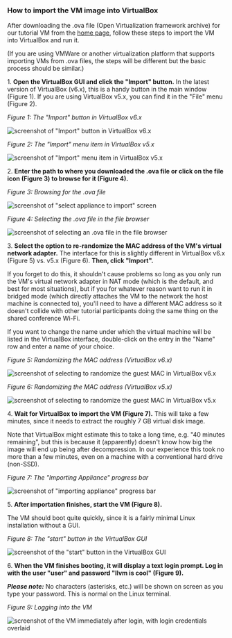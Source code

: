 ### How to import the VM image into VirtualBox

After downloading the .ova file (Open Virtualization framework archive) for
our tutorial VM from the [home
page](https://github.com/jtcriswell/SecDev19/blob/master/README.md), follow
these steps to import the VM into VirtualBox and run it.

(If you are using VMWare or another virtualization platform that supports
importing VMs from .ova files, the steps will be different but the basic
process should be similar.)

1\. **Open the VirtualBox GUI and click the "Import" button.** In the latest
   version of VirtualBox (v6.x), this is a handy button in the main window
(Figure 1). If you are using VirtualBox v5.x, you can find it in the "File"
menu (Figure 2).

*Figure 1: The "Import" button in VirtualBox v6.x*

![screenshot of "Import" button in VirtualBox
v6.x](https://cs.rochester.edu/u/ejohns48/secdev19/screenshots/import/01_start_6.png)

*Figure 2: The "Import" menu item in VirtualBox v5.x*

![screenshot of "Import" menu item in VirtualBox
v5.x](https://cs.rochester.edu/u/ejohns48/secdev19/screenshots/import/02_start_5.png)

2\. **Enter the path to where you downloaded the .ova file or click on the file
   icon (Figure 3) to browse for it (Figure 4).**

*Figure 3: Browsing for the .ova file*

![screenshot of "select appliance to import"
screen](https://cs.rochester.edu/u/ejohns48/secdev19/screenshots/import/03_specifyfile_6.png)

*Figure 4: Selecting the .ova file in the file browser*

![screenshot of selecting an .ova file in the file
browser](https://cs.rochester.edu/u/ejohns48/secdev19/screenshots/import/04_selectfile_6.png)

3\. **Select the option to re-randomize the MAC address of the VM's virtual
network adapter.** The interface for this is slightly different in VirtualBox
v6.x (Figure 5) vs. v5.x (Figure 6). **Then, click "Import".**

If you forget to do this, it shouldn't cause problems so long as you only run
the VM's virtual network adapter in NAT mode (which is the default, and best
for most situations), but if you for whatever reason want to run it in
bridged mode (which directly attaches the VM to the network the host machine
is connected to), you'll need to have a different MAC address so it doesn't
collide with other tutorial participants doing the same thing on the shared
conference Wi-Fi.

If you want to change the name under which the virtual machine will be listed
in the VirtualBox interface, double-click on the entry in the "Name" row and
enter a name of your choice.

*Figure 5: Randomizing the MAC address (VirtualBox v6.x)*

![screenshot of selecting to randomize the guest MAC in VirtualBox
v6.x](https://cs.rochester.edu/u/ejohns48/secdev19/screenshots/import/05_import_6.png)

*Figure 6: Randomizing the MAC address (VirtualBox v5.x)*

![screenshot of selecting to randomize the guest MAC in VirtualBox
v5.x](https://cs.rochester.edu/u/ejohns48/secdev19/screenshots/import/06_import_5.png)

4\. **Wait for VirtualBox to import the VM (Figure 7).** This will take a few
minutes, since it needs to extract the roughly 7 GB virtual disk image.

Note that VirtualBox might estimate this to take a long time, e.g. "40
minutes remaining", but this is because it (apparently) doesn't know how big
the image will end up being after decompression. In our experience this took
no more than a few minutes, even on a machine with a conventional hard drive
(non-SSD).

*Figure 7: The "Importing Appliance" progress bar*

![screenshot of "importing appliance" progress
bar](https://cs.rochester.edu/u/ejohns48/secdev19/screenshots/import/07_waiting_6.png)

5\. **After importation finishes, start the VM (Figure 8).**

The VM should boot quite quickly, since it is a fairly minimal Linux
installation without a GUI.

*Figure 8: The "start" button in the VirtualBox GUI*

![screenshot of the "start" button in the VirtualBox
GUI](https://cs.rochester.edu/u/ejohns48/secdev19/screenshots/import/08_done_6.png)

6\. **When the VM finishes booting, it will display a text login prompt. Log
in with the user "user" and password "llvm is cool" (Figure 9).**

***Please note:*** No characters (asterisks, etc.) will be shown on screen as
you type your password. This is normal on the Linux terminal.

*Figure 9: Logging into the VM*

![screenshot of the VM immediately after login, with login credentials
overlaid](https://cs.rochester.edu/u/ejohns48/secdev19/screenshots/import/09_running_6.png)

